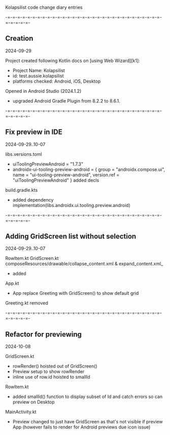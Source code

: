 Kolapsilist code change diary entries

-=-=-=-=-=-=-=-=-=-=-=-=-=-=-=-=-=-=-=-=-=-=-=-=-=-=-=-=-=-=-=-=-=-=-=-=-
## Creation
2024-09-29

Project created following Kotlin docs on [using Web Wizard][k1]:
- Project Name: Kolapsilist
- id: test.aussie.kolapsilist
- platforms checked: Android, iOS, Desktop

Opened in Android Studio (2024.1.2)
-  upgraded  Android Gradle Plugin from 8.2.2 to 8.6.1.


-=-=-=-=-=-=-=-=-=-=-=-=-=-=-=-=-=-=-=-=-=-=-=-=-=-=-=-=-=-=-=-=-=-=-=-=-
## Fix preview in IDE
2024-09-29..10-07

libs.versions.toml
- uiToolingPreviewAndroid = "1.7.3"
- androidx-ui-tooling-preview-android = { group = "androidx.compose.ui", name = "ui-tooling-preview-android", version.ref = "uiToolingPreviewAndroid" }
  added decls
  
build.gradle.kts
- added dependency     implementation(libs.androidx.ui.tooling.preview.android)
 

-=-=-=-=-=-=-=-=-=-=-=-=-=-=-=-=-=-=-=-=-=-=-=-=-=-=-=-=-=-=-=-=-=-=-=-=-
## Adding GridScreen list without selection
2024-09-29..10-07

RowItem.kt
GridScreen.kt
composeResources/drawable/collapse_content.xml & expand_content.xml_
- added

App.kt
- App replace Greeting with GridScreen() to show default grid

Greeting.kt removed

 

-=-=-=-=-=-=-=-=-=-=-=-=-=-=-=-=-=-=-=-=-=-=-=-=-=-=-=-=-=-=-=-=-=-=-=-=-
## Refactor for previewing
2024-10-08

GridScreen.kt
- rowRender() hoisted out of GridScreen()
- Preview setup to show rowRender
- inline use of row.id hoisted to smallId

RowItem.kt
- added smallId() function to display subset of Id and catch errors so can preview on Desktop

MainActivity.kt
- Preview changed to just have GridScreen as that's not visible if preview App
  (however fails to render for Android previews due icon issue)